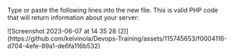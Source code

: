 Type or paste the following lines into the new file. This is valid PHP code that will return information about your server:

<?php
phpinfo();
You can now access this page in your web browser by visiting the domain name or public IP address you’ve set up in your Nginx configuration file, followed by /info.php:

http://`server_domain_or_IP`/info.php
You will see a web page containing detailed information about your server:

<img width="1440" alt="Screenshot 2023-06-07 at 14 35 28" src="https://github.com/kelvinola/Devops-Training/assets/115745653/2b85fe1a-4f51-40e8-ab15-c30a92577e80">


![Screenshot 2023-06-07 at 14 35 28 (2)](https://github.com/kelvinola/Devops-Training/assets/115745653/f0004116-d704-4efe-89a1-de6fa116b532)
